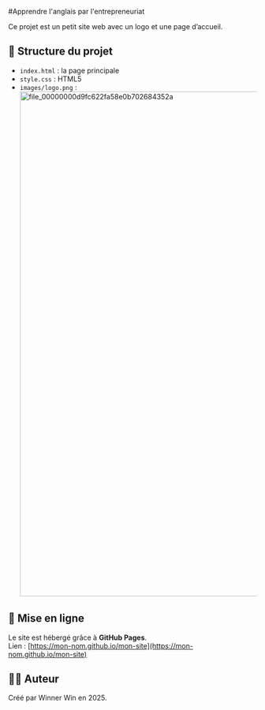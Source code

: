 #Apprendre l'anglais par l'entrepreneuriat

Ce projet est un petit site web avec un logo et une page d’accueil.

## 📂 Structure du projet
- `index.html` : la page principale
- `style.css` : HTML5
- `images/logo.png` : <img width="1536" height="1024" alt="file_00000000d9fc622fa58e0b702684352a" src="https://github.com/user-attachments/assets/6bd73bac-bb31-4bbe-a327-f7747ac295fc" />
## 🚀 Mise en ligne
Le site est hébergé grâce à **GitHub Pages**.  
Lien : [https://mon-nom.github.io/mon-site](https://mon-nom.github.io/mon-site)

## 👨‍💻 Auteur
Créé par Winner Win en 2025.
